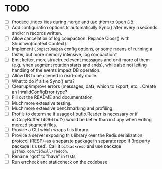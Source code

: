 # TODO

* [ ] Produce .index files during merge and use them to Open DB.
* [ ] Add configuration options to automatically Sync() after every n seconds and/or n records written.
* [ ] Allow cancelation of log compaction. Replace Close() with Shudown(context.Context).
* [ ] Implement `CompactOnOpen` config options, or some means of running a faster, but more memory intensive, log compaction?
* [ ] Emit better, more structrued event messages and emit more of them (e.g. when segment rotation starts and ends), while also not letting handling of the events impact DB operation.
* [ ] Allow DB to be opened in read-only mode.
* [ ] What to do if a file Sync() errs?
* [ ] Cleanup/improve errors (messages, data, which to export, etc.). Create an InvalidConfigError type?
* [ ] Fill out the README and documentation.
* [ ] Much more extensive testing.
* [ ] Much more extensive benchmarking and profiling.
* [ ] Profile to determine if usage of bufio.Reader is necessary or if io.CopyBuffer (4096 buf?) would be better than io.Copy when writing merged segment files.
* [ ] Provide a CLI which wraps this library.
* [ ] Provide a server exposing this library over the Redis serialization protocol (RESP) (as a separate package in separate repo if 3rd party package is used). Call it `bitcaskresp` and use package `github.com/tidwall/redcon`.
* [ ] Rename "got" to "have" in tests
* [ ] Run errcheck and staticcheck on the codebase
